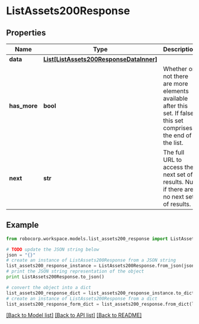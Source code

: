 # ListAssets200Response


## Properties
Name | Type | Description | Notes
------------ | ------------- | ------------- | -------------
**data** | [**List[ListAssets200ResponseDataInner]**](ListAssets200ResponseDataInner.md) |  | 
**has_more** | **bool** | Whether or not there are more elements available after this set. If false, this set comprises the end of the list. | 
**next** | **str** | The full URL to access the next set of results. Null if there are no next set of results. | 

## Example

```python
from robocorp.workspace.models.list_assets200_response import ListAssets200Response

# TODO update the JSON string below
json = "{}"
# create an instance of ListAssets200Response from a JSON string
list_assets200_response_instance = ListAssets200Response.from_json(json)
# print the JSON string representation of the object
print ListAssets200Response.to_json()

# convert the object into a dict
list_assets200_response_dict = list_assets200_response_instance.to_dict()
# create an instance of ListAssets200Response from a dict
list_assets200_response_form_dict = list_assets200_response.from_dict(list_assets200_response_dict)
```
[[Back to Model list]](../README.md#documentation-for-models) [[Back to API list]](../README.md#documentation-for-api-endpoints) [[Back to README]](../README.md)


